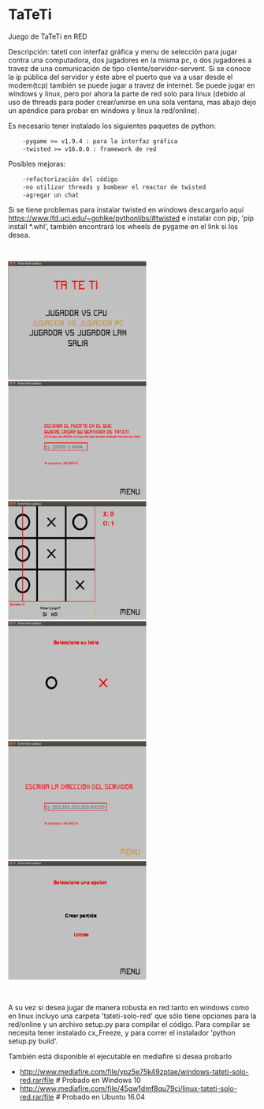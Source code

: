 # TaTeTi
Juego de TaTeTi en RED

Descripción: tateti con interfaz gráfica y menu de selección para jugar contra una computadora, dos jugadores en la misma pc, o dos jugadores a travez de una comunicación de tipo cliente/servidor-servent. Si se conoce la ip pública del servidor y éste abre el puerto que va a usar desde el modem(tcp) también se puede jugar a travez de internet. Se puede jugar en windows y linux, pero por ahora la parte de red solo para linux (debido al uso de threads para poder crear/unirse en una sola ventana, mas abajo dejo un apéndice para probar en windows y linux la red/online). 

Es necesario tener instalado los siguientes paquetes de python:

        -pygame >= v1.9.4 : para la interfaz gráfica
        -twisted >= v16.0.0 : framework de red 

Posibles mejoras:

        -refactorización del código
        -no utilizar threads y bombear el reactor de twisted
        -agregar un chat
        
        
        
Si se tiene problemas para instalar twisted en windows descargarlo aquí https://www.lfd.uci.edu/~gohlke/pythonlibs/#twisted e instalar con pip, 'pip install *.whl', también encontrará los wheels de pygame en el link si los desea.

<br>

<img src="https://github.com/carlosmaccarrone/TaTeTi/blob/master/capturas/capturaprimera.jpg" width="280" height="240"> <img src="https://github.com/carlosmaccarrone/TaTeTi/blob/master/capturas/capturasegunda.jpg" width="280" height="240"> <img src="https://github.com/carlosmaccarrone/TaTeTi/blob/master/capturas/capturatercera.jpg" width="280" height="240">
<img src="https://github.com/carlosmaccarrone/TaTeTi/blob/master/capturas/capturacuarta.jpg" width="280" height="240"> <img src="https://github.com/carlosmaccarrone/TaTeTi/blob/master/capturas/capturaquinta.jpg" width="280" height="240"> <img src="https://github.com/carlosmaccarrone/TaTeTi/blob/master/capturas/capturasexta.jpg" width="280" height="240">

<br>

A su vez si desea jugar de manera robusta en red tanto en windows como en linux incluyo una carpeta 'tateti-solo-red' que sólo tiene opciones para la red/online y un archivo setup.py para compilar el código. Para compilar se necesita tener instalado cx_Freeze, y para correr el instalador 'python setup.py build'.

También está disponible el ejecutable en mediafire si desea probarlo 

- http://www.mediafire.com/file/ypz5e75k49zptae/windows-tateti-solo-red.rar/file # Probado en Windows 10
- http://www.mediafire.com/file/45gw1dmf8qu79cj/linux-tateti-solo-red.rar/file # Probado en Ubuntu 16.04
